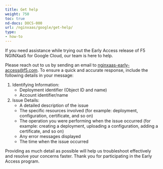 ```yaml
---
title: Get help
weight: 750
toc: true
nd-docs: DOCS-000
url: /nginxaas/google/get-help/
type:
- how-to
---
```


If you need assistance while trying out the Early Access release of F5 NGINXaaS for Google Cloud, our team is here to help.

Please reach out to us by sending an email to [nginxaas-early-access@f5.com](mailto:nginxaas-early-access@f5.com). To ensure a quick and accurate response, include the following details in your message:

1. Identifying Information:
   - Deployment identifier (Object ID and name)
   - Account identifier/name
1. Issue Details:
   - A detailed description of the issue
   - The specific resources involved (for example: deployment, configuration, certificate, and so on)
   - The operation you were performing when the issue occurred (for example: creating a deployment, uploading a configuration, adding a certificate, and so on)
   - Any error messages displayed
   - The time when the issue occurred

Providing as much detail as possible will help us troubleshoot effectively and resolve your concerns faster. Thank you for participating in the Early Access program.
